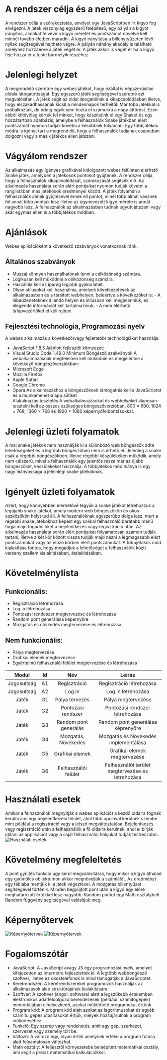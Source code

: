 # A rendszer célja és a nem céljai
A rendszer célja a szórakoztatás, amelyet egy JavaScriptben írt kígyó fog elvégezni. A játék viszonylag egyszerű felépítésű, egy pályán a kígyót irányítva, almákat felvéve a kígyó méretét és pontszámot növelve kell minnél tovább életben maradni. A kigyó irányítása a billenytyűzeten lévő nyilak segítségével hajtható végre. A pályán néhány akadály is található amelyhez hozzáérve a játék véget ér. A játék akkor is véget ér ha a kígyó feje hozza ér a teste bármelyik részéhez.
# Jelenlegi helyzet
A megrendelő szeretne egy webes játékot, hogy ezáltal is népszerűsítse oldala látogatottságát. Egy egyszerű játék segítségével szeretné ezt megvalósítani. A játék segít az oldal látogatóinak a kikapcsolódásban illetve, hogy elszakadhassanak kicsit a mindennapok terheitől. Már több játékkal is próbálkoztak, de eddig egyik sem hozta el számukra a nagy áttörést. Ezen okból kifolyólag kértek fel minket, hogy készítsünk el egy Snaket és egy hozzátartozó adatbázis, amelybe a felhasználók Snake játékban elért pontszámát nyomon tudják követni a későbbiek folyamán. Egy többjátékos módra is igényt tart a megrendelő, hogy a felhasználók tudjanak csapatban dolgozni vagy a másik játékos ellen játszani.
# Vágyálom rendszer
Az alkalmazás egy igényes grafikával kidolgozott webes felületen elérhető Snake játék, amelyben a játékosok pontokot gyüjtenek. A rendszer célja, hogy a felhasználók kikapcsolódását, szórakozását segítsék elő. Az alkalmazás használata során elért pontjaikat nyomon tudják követni a ranglistában más játékosok eredményei között. A játék folyamán a felhasználók almák gyüjtésével érnek ell pontot, minél több almát vesznek fel annál több pontjuk lesz illetve az úgynevezett kígyó mérete is annál nagyobb lesz. A felhasználók az alkalmazásban tudnak együtt játszani vagy akár egymás ellen is a többjátékos módban.
# Ajánlások
Webes aplikációként a következő szabványok vonatkoznak ránk.
## Általános szabványok
- Muszáj könnyen használhatónak lenni a célközönség számára.
- Logikusan kell működnie a célközönség számára.
- Haszálnia kell az iparág legjobb gyakorlatait.
- Olyan stílusokat kell használnia, amelyek következetesek az alkalmazásban és a társított webhelyen, beleértve a következőket is:
		- A hibaüzeneteknek állandó helyen és stílusban kell megjelenniük, és elegendő információt kell tartalmazniuk.
		- A nem elérhető űrlapvezérlőket el kell rejteni.	
## Fejlesztési technológia, Programozási nyelv
A webes alkalmazás a következő(vagy fejlettebb) technológíákat használja:
- JavaScript 1.8.5
Ajánlott fejlesztői környezet:
- Visual Studio Code 1.49.0
Minimum Böngésző szabványok
A webalkalmazásnak megfelelően kell működnie és megjelennie a következő böngészőverziókban:
- Microsoft Edge
- Mozilla Firefox
- Apple Safari
- Google Chrome
- Opera
Az alkalmazáshoz a böngészőknek támogatnia kell a JavaScriptet és a munkamenet-alapú sütiket	
Alakalmazás tesztelés
A webalkalmazásokat és webhelyeket alaposan tesztelni kell az összes szükséges böngészőverzióban, 800 × 600, 1024 × 768, 1360 × 768 és 1920 × 1080 képernyőfelbontásokkal.
# Jelenlegi üzleti folyamatok
A mai snake játékok nem használják ki a különböző web böngészők adta lehetőségeket és a 
legtöbb böngészőben nem is érhető el. Jelenleg a snake csak a régebbi böngészőkben, illetve 
régebbi készülékeken működik, amely nem célszerű, mivel a felhasználók egy jelentős része 
már az újabb böngészőket, készülékeket használja. A többjátékos mód hiánya is egy nagy
hiányossága a jelelnlegi snake játékoknak.
# Igényelt üzleti folyamatok
Azért, hogy könnyebben elérhetővé tegyük a snake játékot létrehozzuk a legújabb snake 
játékot, amely modern web böngészőkön és okos eszközökön helyt tud áll. A felhasználóknak
egyszerűbb dolga lesz, mert a régebbi snake játékokhoz képest egy sokkal felhasználó 
barátabb menü fogja majd fogadni őket a bejelentkezés vagy regisztráció után. Az alkalmazás 
használata során elért pontjaikat folyamatosan számon tudják tartani, illetve a két kör 
között vissza tudják majd nézni a legmagasabb elért pontszámukat vagy az előző körben elért 
pontszámukat. A többjétákos mód kialakítása fontos, hogy megadjuk a lehetőséget a 
felhasználók közti verseny szellem kialakításában, átalakításában.
# Követelménylista
## Funkcionális:
- Regisztráció létrehozása
- Log in létrehozása
- Pontozási rendeszer megtervezése és létrehozása
- Random pont generálása képernyőre
- Mozgatás és növkedés megtervezése és létrehozása
## Nem funkcionális:
- Pálya megtervezése
- Grafikai elemek megtervezése
- Egyértelmű felhasználói felület megtervezése és létrehozása

| Modul	      |	Id | Név                   | Leírás                                           |
|:-----------:|:--:|:---------------------:|:------------------------------------------------:|
| Jogosultság | A1 | Regisztráció          | Regisztráció létrehozása                         |
| Jogosultság |	A2 | Log in                | Log in létrehozása                               |
| Játék	      | G1 | Pálya tervezés        | Pálya megtervezése                               |
| Játék	      |	G2 | Pontozási rendszer	   | Pontozási rendszer létrehozása                   |
| Játék	      |	G3 | Random pont generálás | Random pont generálása képrenyőre                |
| Játék	      |	G4 | Mozgatás, Növekedés   | Mozgatás és Növekedés implementálása             |
| Játék       |	G5 | Grafikai elemek       | Grafikai elemek megtervezése                     |
| Játék	      |	G6 | Felhasználói felület  | Felhasználói terület megtervezése és létrehozása |

# Használati esetek 
Amikor a felhasználók megnyitják a webes aplikációt a kezdő oldalra fognak kerülni ami egy bejelentkezési felület, ahol több opcióval kerülnek szembe mint például a regisztráció vagy a jelszó megváltoztatása. Bejelentkezés vagy regisztráció után a felhasználók a fő oldalra kerülnek, ahol el bírják idítani az applikációt vagy a saját felhasználói fiókjukat tudják testreszabni.
![Használati esetek](Use_case.png)

# Követelmény megfeleltetés
A pont gyűjtés funkció úgy kerül megvalósításra, hogy mikor a kígyó áthalad egy gyümölcs obijektumon akkor megnöveljük a számlálót. Az eredményt egy táblába mentjük ki a játék végeztével. A mozgatás billentyűzet segítségével történik. Minden begyűjtött pont után a kígyó egy előre meghatározott értékkel lesz nagyobb. Random pontot egy Math osztálybeli Random függvény segítségével valósítjuk meg.

# Képernyőtervek
![Képernyőtervek](Login.png)
![Képernyőtervek](snake.png)
# Fogalomszótár
- JavaScript: A JavaScript avagy JS egy programozási nyelv, amelyet kifejezetten az internetre fejlesztettek ki. A legtöbb webböngésző szoftver, illetve az okostelefonok is mind támogatják a JavaScriptet.
- Keretrendszer: A keretrendszereket programozók használják az alkalmazások alap struktúrájának kialakítására. 
- Szoftver: A szoftver (angol: software) alatt a legszűkebb értelemben elektronikus adatfeldolgozó berendezések (például: számítógépek) memóriájában elhelyezkedő, azokat működtető programokat értünk.
- Program kód: A program kód alatt azokat az lagoritmusokat és egyéb számítu gépes utasításokat értjük, melyek hozzájárulnak a program működéséhez.
- Funkció: Egy szerep vagy rendeltetés, amit egy gép, szerkezet, szervezet vagy személy tölt be.
- Változó: A változó egy, olyan érték amelynek értéke a program futása alatt folyamatosan változhat.
- Math osztály: A feljesztői környezetebe beleépített matematikai osztály, ami segít a precíz matematikai kalkulációkkal.